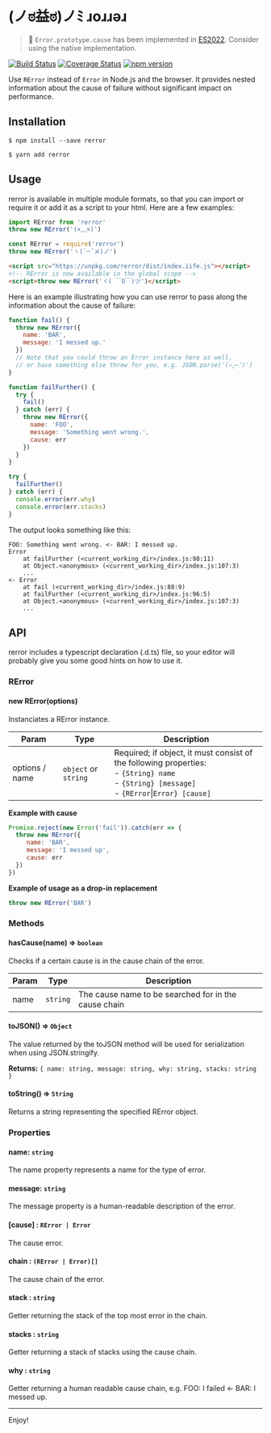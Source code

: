 # (ノಠ益ಠ)ノﾐ ɹoɹɹǝɹ

> 🚨 `Error.prototype.cause` has been implemented in [ES2022](https://exploringjs.com/impatient-js/ch_exception-handling.html#error.cause). Consider using the native implementation.

[![Build Status](https://travis-ci.org/borisdiakur/rerror.svg?branch=master)](https://travis-ci.org/borisdiakur/rerror)
[![Coverage Status](https://coveralls.io/repos/borisdiakur/rerror/badge.svg?branch=master)](https://coveralls.io/r/borisdiakur/rerror?branch=master)
[![npm version](https://badge.fury.io/js/rerror.svg)](http://badge.fury.io/js/rerror)

Use `RError` instead of `Error` in Node.js and the browser.
It provides nested information about the cause of failure
without significant impact on performance.

## Installation

```shell
$ npm install --save rerror
```

```shell
$ yarn add rerror
```

## Usage

rerror is available in multiple module formats, so that you can import or require it or add it as a script to your html. Here are a few examples:

```js
import RError from 'rerror'
throw new RError('(×﹏×)')
```

```js
const RError = require('rerror')
throw new RError('ヽ(`⌒´メ)ノ')
```

```html
<script src="https://unpkg.com/rerror/dist/index.iife.js"></script>
<!-- RError is now available in the global scope -->
<script>throw new RError('ヾ( ￣O￣)ツ')</script>
```

Here is an example illustrating how you can use rerror to pass along the information about the cause of failure:

```js
function fail() {
  throw new RError({
    name: 'BAR',
    message: 'I messed up.'
  })
  // Note that you could throw an Error instance here as well,
  // or have something else throw for you, e.g. JSON.parse('(⇀‸↼‶)')
}

function failFurther() {
  try {
    fail()
  } catch (err) {
    throw new RError({
      name: 'FOO',
      message: 'Something went wrong.',
      cause: err
    })
  }
}

try {
  failFurther()
} catch (err) {
  console.error(err.why)
  console.error(err.stacks)
}
```

The output looks something like this:

```
FOO: Something went wrong. <- BAR: I messed up.
Error
    at failFurther (<current_working_dir>/index.js:98:11)
    at Object.<anonymous> (<current_working_dir>/index.js:107:3)
    ...
<- Error
    at fail (<current_working_dir>/index.js:88:9)
    at failFurther (<current_working_dir>/index.js:96:5)
    at Object.<anonymous> (<current_working_dir>/index.js:107:3)
    ...
```

## API

rerror includes a typescript declaration (.d.ts) file, so your editor will probably give you some good hints on how to use it.

### RError

#### new RError(options)
Instanciates a RError instance.

| Param | Type | Description |
| --- | --- | --- |
| options / name | `object` or `string` | Required; if object, it must consist of the following properties:<br> - `{String} name`<br> - `{String} [message]`<br> - `{RError`&#124;`Error} [cause]` |

**Example with cause**  
```js
Promise.reject(new Error('fail')).catch(err => {
  throw new RError({
     name: 'BAR',
     message: 'I messed up',
     cause: err
  })
})
```

**Example of usage as a drop-in replacement**  
```js
throw new RError('BAR')
```

### Methods

#### hasCause(name) ⇒ `boolean`
Checks if a certain cause is in the cause chain of the error.

| Param | Type | Description |
| --- | --- | --- |
| name | `string` | The cause name to be searched for in the cause chain |

#### toJSON() ⇒ `Object`
The value returned by the toJSON method will be used for serialization when using JSON.stringify.

**Returns:** `{ name: string, message: string, why: string, stacks: string }`

#### toString() ⇒ `String`
Returns a string representing the specified RError object.

### Properties

#### name: `string`
The name property represents a name for the type of error.

#### message: `string`
The message property is a human-readable description of the error.

#### [cause] : `RError | Error`
The cause error.

#### chain : `(RError | Error)[]`
The cause chain of the error.

#### stack : `string`
Getter returning the stack of the top most error in the chain.

#### stacks : `string`
Getter returning a stack of stacks using the cause chain.

#### why : `string`
Getter returning a human readable cause chain, e.g. FOO: I failed <- BAR: I messed up.

___

Enjoy!
